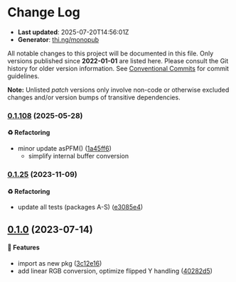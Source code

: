 # Change Log

- **Last updated**: 2025-07-20T14:56:01Z
- **Generator**: [thi.ng/monopub](https://thi.ng/monopub)

All notable changes to this project will be documented in this file.
Only versions published since **2022-01-01** are listed here.
Please consult the Git history for older version information.
See [Conventional Commits](https://conventionalcommits.org/) for commit guidelines.

**Note:** Unlisted _patch_ versions only involve non-code or otherwise excluded changes
and/or version bumps of transitive dependencies.

### [0.1.108](https://github.com/thi-ng/umbrella/tree/@thi.ng/pixel-io-pfm@0.1.108) (2025-05-28)

#### ♻️ Refactoring

- minor update asPFM() ([1a45ff6](https://github.com/thi-ng/umbrella/commit/1a45ff6))
  - simplify internal buffer conversion

### [0.1.25](https://github.com/thi-ng/umbrella/tree/@thi.ng/pixel-io-pfm@0.1.25) (2023-11-09)

#### ♻️ Refactoring

- update all tests (packages A-S) ([e3085e4](https://github.com/thi-ng/umbrella/commit/e3085e4))

## [0.1.0](https://github.com/thi-ng/umbrella/tree/@thi.ng/pixel-io-pfm@0.1.0) (2023-07-14)

#### 🚀 Features

- import as new pkg ([3c12e16](https://github.com/thi-ng/umbrella/commit/3c12e16))
- add linear RGB conversion, optimize flipped Y handling ([40282d5](https://github.com/thi-ng/umbrella/commit/40282d5))
